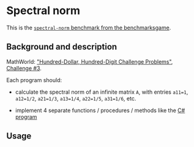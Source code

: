 # Spectral norm

This is the [`spectral-norm` benchmark from the benchmarksgame][bg]. 

## Background and description

MathWorld: ["Hundred-Dollar, Hundred-Digit Challenge Problems"](http://mathworld.wolfram.com/Hundred-DollarHundred-DigitChallengeProblems.html), [Challenge #3](http://mathworld.wolfram.com/SpectralNorm.html).

Each program should:

* calculate the spectral norm of an infinite matrix `A`, with entries `a11=1`,
  `a12=1/2`, `a21=1/3`, `a13=1/4`, `a22=1/5`, `a31=1/6`, etc.

* implement 4 separate functions / procedures / methods like the [C#
  program](https://benchmarksgame-team.pages.debian.net/benchmarksgame/program/spectralnorm-csharpcore-1.html)

## Usage

[bg]: https://benchmarksgame-team.pages.debian.net/benchmarksgame/description/spectralnorm.html#spectralnorm

